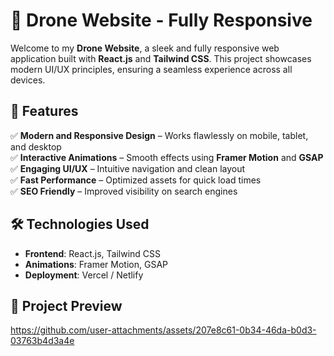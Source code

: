 # 🚀 Drone Website - Fully Responsive

Welcome to my **Drone Website**, a sleek and fully responsive web application built with **React.js** and **Tailwind CSS**. This project showcases modern UI/UX principles, ensuring a seamless experience across all devices.

## 🌟 Features
✅ **Modern and Responsive Design** – Works flawlessly on mobile, tablet, and desktop  
✅ **Interactive Animations** – Smooth effects using **Framer Motion** and **GSAP**  
✅ **Engaging UI/UX** – Intuitive navigation and clean layout  
✅ **Fast Performance** – Optimized assets for quick load times  
✅ **SEO Friendly** – Improved visibility on search engines  

## 🛠️ Technologies Used
- **Frontend**: React.js, Tailwind CSS  
- **Animations**: Framer Motion, GSAP  
- **Deployment**: Vercel / Netlify  

## 📸 Project Preview
https://github.com/user-attachments/assets/207e8c61-0b34-46da-b0d3-03763b4d3a4e

